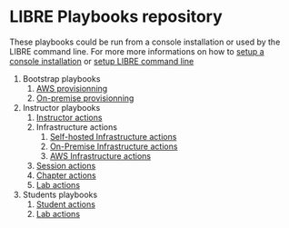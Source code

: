 # LIBRE Playbooks repository

These playbooks could be run from a console installation or used by the LIBRE command line.
For more more informations on how to [setup a console installation](../../install-console.md)
or [setup LIBRE command line](../../installer.md)

1. Bootstrap playbooks
    1. [AWS provisionning](./infra-aws)
    2. [On-premise provisionning](./infra-prem)
2. Instructor playbooks
    1. [Instructor actions](./instructor)
    2. Infrastructure actions
        1. [Self-hosted Infrastructure actions](./infra-self)
        2. [On-Premise Infrastructure actions](./infra-prem)
        3. [AWS Infrastructure actions](./infra-aws)
    3. [Session actions](./session)
    4. [Chapter actions](./chapter)
    5. [Lab actions](./lab)
3. Students playbooks
    1. [Student actions](./student)
    2. [Lab actions](./lab)
